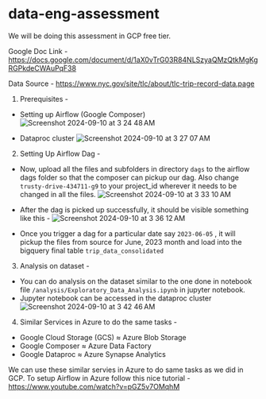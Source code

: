 # data-eng-assessment
We will be doing this assessment in GCP free tier.

Google Doc Link - https://docs.google.com/document/d/1aX0vTrG03R84NLSzyaQMzQtkMgKgRGPkdeCWAuPqF38

Data Source -  https://www.nyc.gov/site/tlc/about/tlc-trip-record-data.page

1. Prerequisites -

* Setting up Airflow (Google Composer)
![Screenshot 2024-09-10 at 3 24 48 AM](https://github.com/user-attachments/assets/835ad434-71a3-45a7-b9a4-378a76dd59a5)


* Dataproc cluster
![Screenshot 2024-09-10 at 3 27 07 AM](https://github.com/user-attachments/assets/79912bd3-4715-473c-81eb-b1c44876a320)

2. Setting Up Airflow Dag - 

* Now, upload all the files and subfolders in directory ``dags`` to the airflow dags folder so that the composer can pickup our dag. Also change ``trusty-drive-434711-g9`` to your project_id wherever it needs to be changed in all the files.
![Screenshot 2024-09-10 at 3 33 10 AM](https://github.com/user-attachments/assets/efebb274-d9bd-4e18-928c-b5b431c2608e)

* After the dag is picked up successfully, it should be visible something like this - 
![Screenshot 2024-09-10 at 3 36 12 AM](https://github.com/user-attachments/assets/b1319c7f-f383-41ad-8864-43c91d11df4b)


* Once you trigger a dag for a particular date say ``2023-06-05`` , it will pickup the files from source for June, 2023 month and load into the bigquery final table ``trip_data_consolidated``

3. Analysis on dataset -

* You can do analysis on the dataset similar to the one done in notebook file ``/analysis/Exploratory_Data_Analysis.ipynb`` in jupyter notebook.
* Jupyter notebook can be accessed in the dataproc cluster
  ![Screenshot 2024-09-10 at 3 42 46 AM](https://github.com/user-attachments/assets/46b3a97f-bf19-4bdb-ac91-af65d60ca290)

4. Similar Services in Azure to do the same tasks -
* Google Cloud Storage (GCS) ≈ Azure Blob Storage
* Google Composer ≈ Azure Data Factory
* Google Dataproc ≈ Azure Synapse Analytics
  
We can use these similar servies in Azure to do same tasks as we did in GCP. 
To setup Airflow in Azure follow this nice tutorial - https://www.youtube.com/watch?v=pGZ5v7OMqhM
